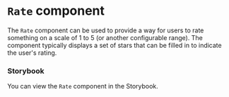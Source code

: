 # `Rate` component
The `Rate` component can be used to provide a way for users to rate something on a scale of 1 to 5 (or another configurable range). The component typically displays a set of stars that can be filled in to indicate the user's rating.

### Storybook
You can view the `Rate` component in the Storybook.